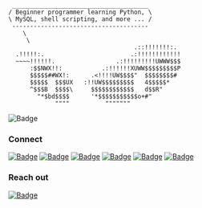 ```
 ______________________________________
/ Beginner programmer learning Python, \
\ MySQL, shell scripting, and more ... /
 --------------------------------------
    \
     \
                                   .::!!!!!!!:.
  .!!!!!:.                        .:!!!!!!!!!!!!
  ~~~~!!!!!!.                 .:!!!!!!!!!UWWW$$$ 
      :$$NWX!!:           .:!!!!!!XUWW$$$$$$$$$P 
      $$$$$##WX!:      .<!!!!UW$$$$"  $$$$$$$$# 
      $$$$$  $$$UX   :!!UW$$$$$$$$$   4$$$$$* 
      ^$$$B  $$$$\     $$$$$$$$$$$$   d$$R" 
        "*$bd$$$$      '*$$$$$$$$$$$o+#" 
             """"          """"""" 
```
<img src="https://img.shields.io/badge/Portfolio-magenta?style=for-the-badge&link=https%3A%2F%2Fjanuary1073.github.io%2F" alt="Badge">

### Connect
<a href="https://x.com/january1073" target="_blank"><img src="https://img.shields.io/badge/X.com-grey?style=for-the-badge" alt="Badge"></a>
<a href="https://infosec.exchange/@january1073" target="_blank"><img src="https://img.shields.io/badge/Mastodon-grey?style=for-the-badge" alt="Badge"></a>
<a href="https://medium.com/@january1073" target="_blank"><img src="https://img.shields.io/badge/Medium-grey?style=for-the-badge" alt="Badge"></a>
<a href="https://github.com/january1073" target="_blank"><img src="https://img.shields.io/badge/GitHub-grey?style=for-the-badge" alt="Badge"></a>
<a href="https://www.linkedin.com/in/fongern" target="_blank"><img src="https://img.shields.io/badge/LinkedIn-grey?style=for-the-badge" alt="Badge"></a>
<a href="https://tryhackme.com/p/january1073"><img src="https://img.shields.io/badge/TryHackMe-grey?style=for-the-badge" alt="Badge"></a>

### Reach out
<a href="mailto:january1073@proton.me" target="_blank"><img src="https://img.shields.io/badge/Email-black?style=for-the-badge" alt="Badge"></a>
